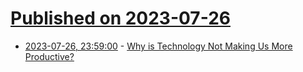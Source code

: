 # [Published on 2023-07-26](index.md)

* [2023-07-26, 23:59:00](https://soylentnews.org/article.pl?sid=23/07/26/0452230&from=rss) - [Why is Technology Not Making Us More Productive?](https://soylentnews.org/article.pl?sid=23/07/26/0452230&from=rss)
